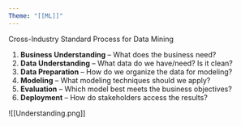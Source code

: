 ```yaml
---
Theme: "[[ML]]"
---
```

Cross-Industry Standard Process for Data Mining

1. **Business Understanding** – What does the business need?
2. **Data Understanding** – What data do we have/need? Is it clean?
3. **Data Preparation** – How do we organize the data for modeling?
4. **Modeling** – What modeling techniques should we apply?
5. **Evaluation** – Which model best meets the business objectives?
6. **Deployment** – How do stakeholders access the results?

![[Understanding.png]]